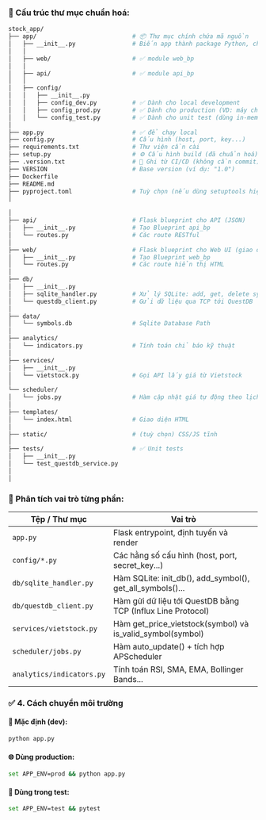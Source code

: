 ### 📁 Cấu trúc thư mục chuẩn hoá:

```bash
stock_app/
├── app/                           # 📦 Thư mục chính chứa mã nguồn
│   ├── __init__.py                # Biến app thành package Python, chứa create_app()
│   │
│   ├── web/                       # ✅ module web_bp
│   │
│   ├── api/                       # ✅ module api_bp
│   │
│   ├── config/
│   │   ├── __init__.py
│   │   ├── config_dev.py          # ✅ Dành cho local development
│   │   ├── config_prod.py         # ✅ Dành cho production (VD: máy chủ thật)
│   │   └── config_test.py         # ✅ Dành cho unit test (dùng in-memory DB)
│
├── app.py                         # ✅ để chạy local
├── config.py                      # Cấu hình (host, port, key...)
├── requirements.txt               # Thư viện cần cài
├── setup.py                       # ⚙️ Cấu hình build (đã chuẩn hoá)
├── .version.txt                   # 🔖 Ghi từ CI/CD (không cần commit)
├── VERSION                        # Base version (ví dụ: "1.0")
├── Dockerfile
├── README.md
├── pyproject.toml                 # Tuỳ chọn (nếu dùng setuptools hiện đại)
│

│
├── api/                           # Flask blueprint cho API (JSON)
│   ├── __init__.py                # Tạo Blueprint api_bp
│   └── routes.py                  # Các route RESTful
│
├── web/                           # Flask blueprint cho Web UI (giao diện người dùng)
│   ├── __init__.py                # Tạo Blueprint web_bp
│   └── routes.py                  # Các route hiển thị HTML
│
├── db/
│   ├── __init__.py
│   ├── sqlite_handler.py          # Xử lý SQLite: add, get, delete symbols
│   └── questdb_client.py          # Gửi dữ liệu qua TCP tới QuestDB
│
├── data/
│   └── symbols.db                 # Sqlite Database Path
│
├── analytics/
│   └── indicators.py              # Tính toán chỉ báo kỹ thuật
│
├── services/
│   ├── __init__.py
│   └── vietstock.py               # Gọi API lấy giá từ Vietstock
│
└── scheduler/
│   └── jobs.py                    # Hàm cập nhật giá tự động theo lịch
│
├── templates/
│   └── index.html                 # Giao diện HTML
│
├── static/                        # (tuỳ chọn) CSS/JS tĩnh
│
├── tests/                         # ✅ Unit tests
│   ├── __init__.py
│   └── test_questdb_service.py
│
│

```

### 🧠 Phân tích vai trò từng phần:

| Tệp / Thư mục             | Vai trò                                                     |
| ------------------------- | ----------------------------------------------------------- |
| `app.py`                  | Flask entrypoint, định tuyến và render                      |
| `config/*.py`             | Các hằng số cấu hình (host, port, secret_key...)            |
| `db/sqlite_handler.py`    | Hàm SQLite: init_db(), add_symbol(), get_all_symbols()...   |
| `db/questdb_client.py`    | Hàm gửi dữ liệu tới QuestDB bằng TCP (Influx Line Protocol) |
| `services/vietstock.py`   | Hàm get_price_vietstock(symbol) và is_valid_symbol(symbol)  |
| `scheduler/jobs.py`       | Hàm auto_update() + tích hợp APScheduler                    |
| `analytics/indicators.py` | Tính toán RSI, SMA, EMA, Bollinger Bands...                 |

### ✅ 4. Cách chuyển môi trường

#### 🧪 Mặc định (dev):

```bash
python app.py
```

#### 🌐 Dùng production:

```bash
set APP_ENV=prod && python app.py
```

#### 🧪 Dùng trong test:

```bash
set APP_ENV=test && pytest
```
